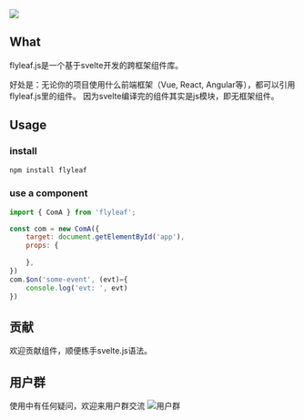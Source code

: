![](https://github.com/cunzaizhuyi/flyleaf/blob/master/public/logo-big.jpg)

## What

flyleaf.js是一个基于svelte开发的跨框架组件库。

好处是：无论你的项目使用什么前端框架（Vue, React, Angular等），都可以引用flyleaf.js里的组件。
因为svelte编译完的组件其实是js模块，即无框架组件。


## Usage

### install
```javascript
npm install flyleaf
```

### use a component
```javascript
import { ComA } from 'flyleaf';

const com = new ComA({
    target: document.getElementById('app'),
    props: {
        
    },
})
com.$on('some-event', (evt)={
    console.log('evt: ', evt)
})
```

## 贡献
欢迎贡献组件，顺便练手svelte.js语法。

## 用户群

使用中有任何疑问，欢迎来用户群交流
![用户群](https://github.com/cunzaizhuyi/flyleaf/blob/master/public/user-group.jpg)
